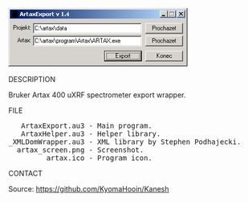![Artax](https://github.com/KyomaHooin/Kanesh/raw/master/artax/ArtaxExport/artax_screen.png "screenshot")

DESCRIPTION

Bruker Artax 400 uXRF spectrometer export wrapper.

FILE

<pre>
   ArtaxExport.au3 - Main program.
   ArtaxHelper.au3 - Helper library.
_XMLDomWrapper.au3 - XML library by Stephen Podhajecki.
  artax_screen.png - Screenshot.
         artax.ico - Program icon. 
</pre>

CONTACT

Source: https://github.com/KyomaHooin/Kanesh

